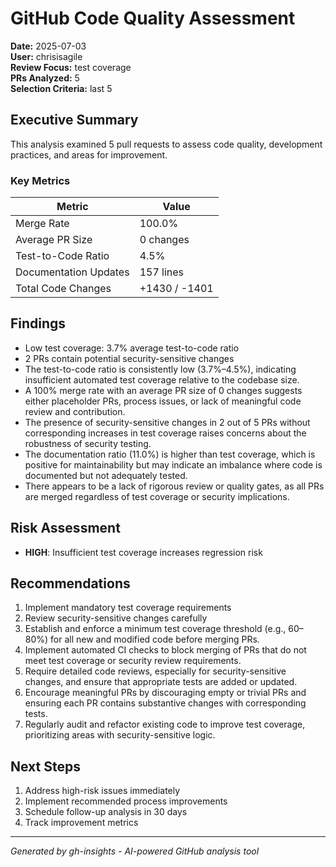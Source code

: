 # GitHub Code Quality Assessment

**Date:** 2025-07-03  
**User:** chrisisagile  
**Review Focus:** test coverage  
**PRs Analyzed:** 5  
**Selection Criteria:** last 5

## Executive Summary

This analysis examined 5 pull requests to assess code quality, development practices, and areas for improvement.

### Key Metrics

| Metric | Value |
|--------|--------|
| Merge Rate | 100.0% |
| Average PR Size | 0 changes |
| Test-to-Code Ratio | 4.5% |
| Documentation Updates | 157 lines |
| Total Code Changes | +1430 / -1401 |

## Findings

- Low test coverage: 3.7% average test-to-code ratio
- 2 PRs contain potential security-sensitive changes
- The test-to-code ratio is consistently low (3.7%–4.5%), indicating insufficient automated test coverage relative to the codebase size.
- A 100% merge rate with an average PR size of 0 changes suggests either placeholder PRs, process issues, or lack of meaningful code review and contribution.
- The presence of security-sensitive changes in 2 out of 5 PRs without corresponding increases in test coverage raises concerns about the robustness of security testing.
- The documentation ratio (11.0%) is higher than test coverage, which is positive for maintainability but may indicate an imbalance where code is documented but not adequately tested.
- There appears to be a lack of rigorous review or quality gates, as all PRs are merged regardless of test coverage or security implications.

## Risk Assessment

- **HIGH**: Insufficient test coverage increases regression risk

## Recommendations

1. Implement mandatory test coverage requirements
2. Review security-sensitive changes carefully
3. Establish and enforce a minimum test coverage threshold (e.g., 60–80%) for all new and modified code before merging PRs.
4. Implement automated CI checks to block merging of PRs that do not meet test coverage or security review requirements.
5. Require detailed code reviews, especially for security-sensitive changes, and ensure that appropriate tests are added or updated.
6. Encourage meaningful PRs by discouraging empty or trivial PRs and ensuring each PR contains substantive changes with corresponding tests.
7. Regularly audit and refactor existing code to improve test coverage, prioritizing areas with security-sensitive logic.

## Next Steps

1. Address high-risk issues immediately
2. Implement recommended process improvements
3. Schedule follow-up analysis in 30 days
4. Track improvement metrics

---
*Generated by gh-insights - AI-powered GitHub analysis tool*

